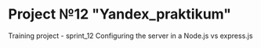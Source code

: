 # Project №12 "Yandex_praktikum"
Training project - sprint_12
Configuring the server in a Node.js vs express.js
